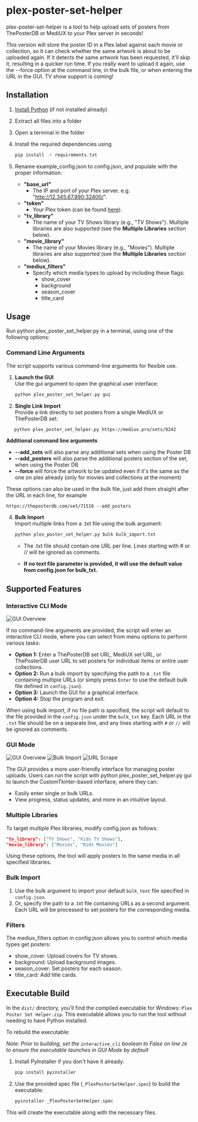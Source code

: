
# plex-poster-set-helper

plex-poster-set-helper is a tool to help upload sets of posters from ThePosterDB or MediUX to your Plex server in seconds!

This version will store the poster ID in a Plex label against each movie or collection, so it can check whether the same artwork is about to be uploaded again.  If it detects the same artwork has been requested, it'll skip it, resulting in a quicker run time.  If you really want to upload it again, use the --force option at the command line, in the bulk file, or when entering the URL in the GUI.  TV show support is coming!


## Installation

1. [Install Python](https://www.python.org/downloads/) (if not installed already)

2. Extract all files into a folder

3. Open a terminal in the folder

4. Install the required dependencies using

   ```bash
   pip install -r requirements.txt
   ```

5. Rename example_config.json to config.json, and populate with the proper information:
   - **"base_url"**  
     - The IP and port of your Plex server. e.g. "http://12.345.67.890:32400/".
   - **"token"**  
     - Your Plex token (can be found [here](https://support.plex.tv/articles/204059436-finding-an-authentication-token-x-plex-token/)).
   - **"tv_library"**  
     - The name of your TV Shows library (e.g., "TV Shows"). Multiple libraries are also supported (see the **Multiple Libraries** section below).
   - **"movie_library"**  
     - The name of your Movies library (e.g., "Movies"). Multiple libraries are also supported (see the **Multiple Libraries** section below).
   - **"mediux_filters"**  
     - Specify which media types to upload by including these flags:
       - show_cover
       - background
       - season_cover
       - title_card

## Usage

Run python plex_poster_set_helper.py in a terminal, using one of the following options:

### Command Line Arguments

The script supports various command-line arguments for flexible use.

1. **Launch the GUI**  
   Use the gui argument to open the graphical user interface:
   
   ```bash
   python plex_poster_set_helper.py gui
   ```

2. **Single Link Import**  
   Provide a link directly to set posters from a single MediUX or ThePosterDB set:
   
```bash
   python plex_poster_set_helper.py https://mediux.pro/sets/9242
   ```
   **Additional command line arguments**
   - **--add_sets** will also parse any additional sets when using the Poster DB 
   - **--add_posters** will also parse the additional posters section of the set, when using the Poster DB
   - **--force** will force the artwork to be updated even if it's the same as the one on plex already (only for movies and collections at the moment)

   These options can also be used in the bulk file, just add them straight after the URL in each line, for example 
   ```
   https://theposterdb.com/set/71510 --add_posters
   ```
   
4. **Bulk Import**  
   Import multiple links from a .txt file using the bulk argument:
   
   ```bash
   python plex_poster_set_helper.py bulk bulk_import.txt
   ```

   - The .txt file should contain one URL per line. Lines starting with # or // will be ignored as comments.

   - **If no text file parameter is provided, it will use the default value from config.json for bulk_txt.**


## Supported Features

### Interactive CLI Mode

![GUI Overview](https://raw.githubusercontent.com/tonywied17/plex-poster-set-helper/refs/heads/main/assets/cli_overview.png)

If no command-line arguments are provided, the script will enter an interactive CLI mode, where you can select from menu options to perform various tasks:

- **Option 1:** Enter a ThePosterDB set URL, MediUX set URL, or ThePosterDB user URL to set posters for individual items or entire user collections.
- **Option 2:** Run a bulk import by specifying the path to a `.txt` file containing multiple URLs (or simply press `Enter` to use the default bulk file defined in `config.json`).
- **Option 3:** Launch the GUI for a graphical interface.
- **Option 4:** Stop the program and exit.

When using bulk import, if no file path is specified, the script will default to the file provided in the `config.json` under the `bulk_txt` key. Each URL in the `.txt` file should be on a separate line, and any lines starting with `#` or `//` will be ignored as comments.

### GUI Mode

![GUI Overview](https://raw.githubusercontent.com/tonywied17/plex-poster-set-helper/refs/heads/main/assets/gui_overview.png)
![Bulk Import](https://raw.githubusercontent.com/tonywied17/plex-poster-set-helper/refs/heads/main/assets/bulk_import.png)
![URL Scrape](https://raw.githubusercontent.com/tonywied17/plex-poster-set-helper/refs/heads/main/assets/url_scrape.png)


The GUI provides a more user-friendly interface for managing poster uploads. Users can run the script with python plex_poster_set_helper.py gui to launch the CustomTkinter-based interface, where they can:
- Easily enter single or bulk URLs.
- View progress, status updates, and more in an intuitive layout.

### Multiple Libraries

To target multiple Plex libraries, modify config.json as follows:

```json
"tv_library": ["TV Shows", "Kids TV Shows"],
"movie_library": ["Movies", "Kids Movies"]
```

Using these options, the tool will apply posters to the same media in all specified libraries.

### Bulk Import

1. Use the bulk argument to import your default `bulk_text` file specified in `config.json`.
2. Or, specify the path to a .txt file containing URLs as a second argument. Each URL will be processed to set posters for the corresponding media.

### Filters

The mediux_filters option in config.json allows you to control which media types get posters:
- show_cover: Upload covers for TV shows.
- background: Upload background images.
- season_cover: Set posters for each season.
- title_card: Add title cards.

## Executable Build

In the `dist/` directory, you'll find the compiled executable for Windows: `Plex Poster Set Helper.zip`. This executable allows you to run the tool without needing to have Python installed.

To rebuild the executable:

*Note: Prior to building, set the `interactive_cli` boolean to False on line `20` to ensure the executable launches in GUI Mode by default*

1. Install PyInstaller if you don't have it already:
   ```bash
   pip install pyinstaller
   ```

2. Use the provided spec file (`_PlexPosterSetHelper.spec`) to build the executable:

   ```bash
   pyinstaller _PlexPosterSetHelper.spec
   ```

This will create the executable along with the necessary files.
